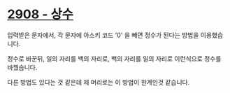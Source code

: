 <h1><a href = "https://www.acmicpc.net/problem/2908">2908 - 상수</a></h1>

입력받은 문자에서, 각 문자에 아스키 코드 '0' 을 빼면 정수가 된다는 방법을 이용했습니다.

정수로 바꾼뒤, 일의 자리를 백의 자리로, 백의 자리를 일의 자리로 이런식으로 정수를 바꿨습니다.

다른 방법도 있다는 것 같은데 제 머리로는 이 방법이 한계인것 같습니다.

